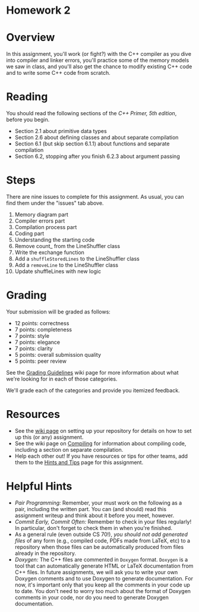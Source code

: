 # Homework 2

# Overview
In this assignment, you'll work (or fight?) with the C++ compiler as you dive into compiler and linker errors, you'll practice some of the memory models we saw in class, and you'll also get the chance to modify existing C++ code and to write some C++ code from scratch.


# Reading
You should read the following sections of the *C++ Primer, 5th edition*, before you begin.
* Section 2.1 about primitive data types
* Section 2.6 about defining classes and about separate compilation
* Section 6.1 (but skip section 6.1.1) about functions and separate compilation
* Section 6.2, stopping after you finish 6.2.3 about argument passing

# Steps
There are nine issues to complete for this assignment.
As usual, you can find them under the "issues" tab above.

1. Memory diagram part
2. Compiler errors part
3. Compilation process part
4. Coding part
 1. Understanding the starting code
 2. Remove count_ from the LineShuffler class
 3. Write the exchange function
 4. Add a `shuffleStoredLines` to the LineShuffler class
 5. Add a `removeLine` to the LineShuffler class
 6. Update shuffleLines with new logic

# Grading
Your submission will be graded as follows:
* 12 points: correctness
* 7 points: completeness
* 7 points: style
* 7 points: elegance
* 7 points: clarity
* 5 points: overall submission quality
* 5 points: peer review

See the [Grading Guidelines](https://github.com/hmc-cs70-spring2016/Wiki/wiki/GradingGuidelines) wiki page for more information about what we're looking for in each of those categories.

We'll grade each of the categories and provide you itemized feedback.

# Resources
* See the [wiki page](https://github.com/hmc-cs70-spring2016/Wiki/wiki/SettingUpYourRepository) on setting up your repository for details on how to set up this (or any) assignment.
* See the wiki page on [Compiling](https://github.com/hmc-cs70-spring2016/Wiki/wiki/Compiling) for information about compiling code, including a section on separate compilation.
* Help each other out!
If you have resources or tips for other teams, add them to the [Hints and Tips](https://github.com/hmc-cs70-spring2016/Wiki/wiki/hw2_HintsAndTips) page for this assignment.

# Helpful Hints
* *Pair Programming:* Remember, your must work on the following as a pair, including the written part.
You can (and should) read this assignment writeup and think about it before you meet, however.
* *Commit Early, Commit Often:* Remember to check in your files regularly!
In particular, don't forget to check them in when you're finished.
* As a general rule (even outside CS 70!), *you should not add generated files* of any form (e.g., compiled code, PDFs made from LaTeX, etc) to a repository when those files can be automatically produced from files already in the repository.
* *Doxygen:* The C++ files are commented in `Doxygen` format.
`Doxygen` is a tool that can automatically generate HTML or LaTeX documentation from C++ files.
In future assignments, we will ask you to write your own Doxygen comments and to use Doxygen to generate documentation.
For now, it's important only that you keep all the comments in your code up to date.
You don't need to worry too much about the format of Doxygen comments in your code, nor do you need to generate Doxygen documentation.

